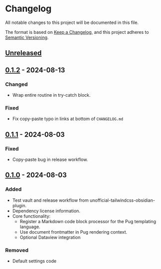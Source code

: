 # Changelog

All notable changes to this project will be documented in this file.

The format is based on [Keep a Changelog](https://keepachangelog.com/en/1.0.0/),
and this project adheres to
[Semantic Versioning](https://semver.org/spec/v2.0.0.html).

<!-- #### Subheading order reference -->
<!-- -   `Added` -->
<!-- -   `Changed` -->
<!-- -   `Deprecated` -->
<!-- -   `Removed` -->
<!-- -   `Fixed` -->
<!-- -   `Security` -->

## [Unreleased]

## [0.1.2] - 2024-08-13

### Changed

- Wrap entire routine in try-catch block.

### Fixed

- Fix copy-paste typo in links at bottom of `CHANGELOG.md`

## [0.1.1] - 2024-08-03

### Fixed

- Copy-paste bug in release workflow.

## [0.1.0] - 2024-08-03

### Added

- Test vault and release workflow from unofficial-tailwindcss-obsidian-plugin.
- Dependency license information.
- Core functionality:
  - Register a Markdown code block processor for the Pug templating language.
  - Use document frontmatter in Pug rendering context.
  - Optional Dataview integration

### Removed

- Default settings code

[unreleased]: https://github.com/nicholas-wilcox/unofficial-pug-obsidian-plugin/compare/0.1.2...HEAD
[0.1.2]: https://github.com/nicholas-wilcox/unofficial-pug-obsidian-plugin/compare/0.1.1...0.1.2
[0.1.1]: https://github.com/nicholas-wilcox/unofficial-pug-obsidian-plugin/compare/0.1.0...0.1.1
[0.1.0]: https://github.com/nicholas-wilcox/unofficial-pug-obsidian-plugin/releases/tag/0.1.0
